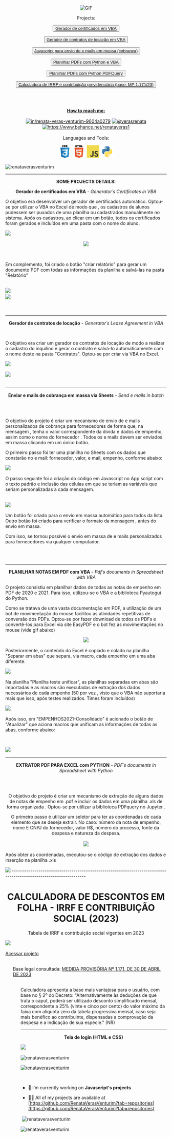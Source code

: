 <!DOCTYPE html>
<html lang="pt-br">
   <head><meta charset="utf-8"></head> 
   <p align="center">
    <img src="https://media0.giphy.com/media/qgQUggAC3Pfv687qPC/giphy.gif?cid=ecf05e47r1wjuo4d3nfbfzfh9zam9qfrtjpznqp9vjhl0sr5&ep=v1_gifs_search&rid=giphy.gif&ct=g" width="800" height="300" alt="GIF">
  </p>
  
   <p align="center">  Projects:
    
   <p align="center"><button><a href="https://github.com/RenataVerasVenturim/Geradordecertificados">Gerador de certificados em VBA</a></button>
   <p> <p align="center"><button><a href="https://github.com/RenataVerasVenturim/Geradordecontratosdelocacao">Gerador de contratos de locação em VBA</a></button>
   <p> <p align="center"><button><a href="https://github.com/RenataVerasVenturim/Enviodeemailsemmassasheets">Javascript para envio de e mails em massa (cobrança)</a></button>
<p><p align="center"><button><a href="https://github.com/RenataVerasVenturim/relacionarempenhos2021/blob/main/README.md">Planilhar PDFs com Python e VBA</a></button>
<p><p align="center"><button><a href="https://github.com/RenataVerasVenturim/ExtratorPDFtoEXCEL">Planilhar PDFs com Python PDFQuery</button>
   <p><p align="center"><button><a href="https://renataverasventurim.github.io/Calculadora_de_pss_e_irrf_2023/">Calculadora de IRRF e contribuição previdenciária (base: MP 1.171/23)</button>
   
   </p> </p></p>
<br>
  <br>
  <p><p><p align="center"><b>How to reach me:</b></p></p>
 


<p align="center">
<a href="https://br.linkedin.com/in/renata-veras-venturim-9604a0279" target="blank"><img align="center" src="https://raw.githubusercontent.com/rahuldkjain/github-profile-readme-generator/master/src/images/icons/Social/linked-in-alt.svg" alt="in/renata-veras-venturim-9604a0279" height="30" width="40" /></a>
<a href="https://instagram.com/@verasrenata" target="blank"><img align="center" src="https://raw.githubusercontent.com/rahuldkjain/github-profile-readme-generator/master/src/images/icons/Social/instagram.svg" alt="@verasrenata" height="30" width="40" /></a>
<a href="https://www.behance.net/renataveras1" target="blank"><img align="center" src="https://raw.githubusercontent.com/rahuldkjain/github-profile-readme-generator/master/src/images/icons/Social/behance.svg" alt="https://www.behance.net/renataveras1" height="30" width="40" /></a>
 <br>
      <br>
<align="center">Languages and Tools:</h3>
<p align="center"><img src="https://raw.githubusercontent.com/devicons/devicon/master/icons/css3/css3-original-wordmark.svg" alt="css3" width="40" height="40"/> <img src="https://raw.githubusercontent.com/devicons/devicon/master/icons/html5/html5-original-wordmark.svg" alt="html5" width="40" height="40"/> <img src="https://raw.githubusercontent.com/devicons/devicon/master/icons/javascript/javascript-original.svg" alt="javascript" width="40" height="40"/> <img src="https://raw.githubusercontent.com/devicons/devicon/master/icons/python/python-original.svg" alt="python" width="40" height="40"/> </p>

<p><img align="center" src="https://github-readme-stats.vercel.app/api/top-langs?username=renataverasventurim&show_icons=true&locale=en&layout=compact" alt="renataverasventurim" /></p>



 




------------------------------------------------------------------------------------------------------------------
 
<p><p align="center"><b>SOME PROJECTS DETAILS:</b></a></p>
     
<p align="center"><b>Gerador de certificados em VBA</b><i> - Generator´s Certificates in VBA</i></a>
  <br>
  <p>O objetivo era desenvolver um gerador de certificados automático. Optou-se por utilizar o VBA no Excel de modo que , os cadastros de alunos pudessem ser puxados de uma planilha ou cadastrados manualmente no sistema. Após os cadastros, ao clicar em um botão, todos os certificados foram gerados e incluídos em uma pasta com o nome do aluno.</p>
  <img src="https://mir-s3-cdn-cf.behance.net/project_modules/max_1200/b69ae0172055869.647899dd444bb.jpg">
 <br>
  
 <p align="center"> <img src ="https://media.giphy.com/media/v1.Y2lkPTc5MGI3NjExMmM3MTMwNzBlZGE3ODYzMDY5M2VmNDZlM2FmODc0ZTAyM2Q3YjhlMiZlcD12MV9pbnRlcm5hbF9naWZzX2dpZklkJmN0PWc/1P7SVojLaxPyx2q6tO/giphy.gif"></p>
  
  <br>
  <p>Em complemento, foi criado o botão "criar relatório" para gerar um documento PDF com todas as informações da planilha e salvá-las na pasta "Relatório"</p>
  <br>
  <img src="https://mir-s3-cdn-cf.behance.net/project_modules/max_1200/c3ab31172055869.6478c0cfa11a3.jpg">
  <br>
  <img src="https://mir-s3-cdn-cf.behance.net/project_modules/max_1200/8230d3172055869.6478c0cfa1e34.jpg">
  
  <BR>
  <BR>
    <BR>
    
------------------------------------------------------------------------------------------------------------------
   <P>
        <p align="center"><b>Gerador de contratos de locação</b><i> - Generator´s Lease Agreement in VBA</i></a></P>
<br>
    <p>O objetivo era criar um gerador de contratos de locação de modo a realizar o cadastro do inquilino e gerar o contrato e salvá-lo automaticamente com o nome deste na pasta "Contratos". Optou-se por criar via VBA no Excel.
    </p>
    <img src="https://mir-s3-cdn-cf.behance.net/project_modules/max_1200/494515172055593.6478992a1daf3.jpg">
    <p>
     <img src="https://im3.ezgif.com/tmp/ezgif-3-5780552e6d.gif">
  <BR><BR>
   
------------------------------------------------------------------------------------------------------------------
   <P> 
     <p align="center"><b>Enviar e mails de cobrança em massa via Sheets</b><i> - Send e mails in batch</i></P>
<br>
      <br>
      
 <P>O objetivo do projeto é criar um mecanismo de envio de e mails personalizados de cobrança para fornecedores de forma que, na mensagem , tenha o valor correspondente da dívida e dados de empenho, assim como o nome do fornecedor . Todos os e mails devem ser enviados em massa clicando em um único botão.

O primeiro passo foi ter uma planilha no Sheets com os dados que constarão no e mail: fornecedor, valor, e mail, empenho, conforme abaixo:
    </p>

<img src="https://mir-s3-cdn-cf.behance.net/project_modules/max_1200/f1d847172056441.6478be9fd1cad.jpg">
    <br>
    <p>O passo seguinte foi a criação do código em Javascript no App script com o texto padrão e inclusão das células em que se teriam as variáveis que seriam personalizadas a cada mensagem. </p>
    <br>
    
<img src="https://mir-s3-cdn-cf.behance.net/project_modules/max_1200/27b9fe172056441.64789b6c462c2.jpg">
    <br>
    <p>Um botão foi criado para o envio em massa automático para todos da lista. Outro botão foi criado para verificar o formato da mensagem , antes do envio em massa.

Com isso, se tornou possível o envio em massa de e mails personalizados para fornecedores via qualquer computador.</p>
<br>
     <br>
   
------------------------------------------------------------------------------------------------------------------
   <p align="center"><b>PLANILHAR NOTAS EM PDF com VBA</b><i> - Pdf´s documents in Spreadsheet with VBA</i></a>
  <p>O projeto consistiu em planilhar dados de todas as notas de empenho em PDF de 2020 e 2021. Para isso, utilizou-se o VBA e a biblioteca Pyautogui do Python. </p>
  <p>Como se tratava de uma vasta documentação em PDF, a utilização de um bot de movimentação do mouse facilitou as atividades repetitivas de conversão dos PDFs. Optou-se por fazer download de todos os PDFs e convertê-los para Excel via site EasyPDF e o bot fez as movimentações no mouse (vide gif abaixo) </p>
   
<p align="center"><img src="https://media.giphy.com/media/v1.Y2lkPTc5MGI3NjExMDM2ZjExYjJjYTRlODIwODlhZjUzZTA4OTZlN2Q3Njc0N2I4MWNmOCZlcD12MV9pbnRlcm5hbF9naWZzX2dpZklkJmN0PWc/z11WTlgZnY054LOeFq/giphy.gif">
  
<br>
  <p>Posteriormente, o conteúdo do Excel é copiado e colado na planilha "Separar em abas" que separa, via macro, cada empenho em uma aba diferente.</p>
  <img src="https://github.com/RenataVerasVenturim/relacionarempenhos2021/assets/129551549/334e9085-7171-496e-b57c-bdcc32c4b06e">

  <br>
  <p>Na planilha "Planilha teste unificar", as planilhas separadas em abas são importadas e as macros são executadas de extração dos dados necessários de cada empenho (50 por vez , visto que o VBA não suportaria mais que isso, após testes realizados. Times foram incluídos)</p>
  <img src="https://github.com/RenataVerasVenturim/relacionarempenhos2021/assets/129551549/31cadae9-b615-4575-8bf0-ef98127bbebe">
  <p>Após isso, em "EMPENHOS2021-Consolidado" é acionado o botão de "Atualizar" que aciona macros que unificam as informações de todas as abas, conforme abaixo:</p>
<br>
  <p><img src="https://im3.ezgif.com/tmp/ezgif-3-ed43b51d8e.gif">
     </p>
   
------------------------------------------------------------------------------------------------------------------
   
<p>
     <p align="center"><b>EXTRATOR PDF PARA EXCEL com PYTHON</b><i> - PDF´s documents in Spreadsheet with Python</i></P>
<br>
      <br>
   <p align="center"> O objetivo do projeto é criar um mecanismo de extração de alguns dados de notas de empenho em .pdf e incluir os dados em uma planilha .xls de forma organizada . Optou-se por utilizar a biblioteca PDFquery no Jupyter .
     <p align="center"> O primeiro passo é utilizar um seletor para ter as coordenadas de cada elemento que se deseja extrair. No caso: número da nota de empenho, nome E CNPJ do fornecedor, valor R$,  número do processo, fonte da despesa e natureza da despesa.    
 <br>
       <br>
<image src="https://github.com/RenataVerasVenturim/RenataVerasVenturim/assets/129551549/0e35cc8b-b372-493c-85d9-09b49ee9c8ad">
      
<p> Após obter as coordenadas, executou-se o código de extração dos dados e inserção na planilha .xls </p>
<img src="https://github.com/RenataVerasVenturim/ExtratorPDFtoEXCEL/assets/129551549/1ac28855-affb-428e-aee1-f9e59435c43f">
 ------------------------------------------------------------------------------------------------------------------
   <h1 text align="center">CALCULADORA DE DESCONTOS EM FOLHA - IRRF E CONTRIBUIÇÃO SOCIAL (2023)</h1>

<p text align="center">Tabela de IRRF e contribuição social vigentes em 2023
  
</p>

<img src="https://github.com/RenataVerasVenturim/Calculadoradefolhapagamento/assets/129551549/7c4bed97-7320-4f3a-8b0a-848a629f65d8">

</img>

<a href="https://renataverasventurim.github.io/Calculadora_de_pss_e_irrf_2023/">Acessar projeto</a>

<p>
  <ul><br>Base legal consultada: <a href="https://www.camara.leg.br/proposicoesWeb/prop_mostrarintegra?codteor=2266365">MEDIDA PROVISÓRIA Nº 1.171, DE 30 DE ABRIL DE 2023</a>
   <ul><br> Calculadora apresenta a base mais vantajosa para o usuário, com base no § 2º do Decreto: "Alternativamente às deduções de que trata o caput, poderá ser utilizado
desconto simplificado mensal, correspondente a 25% (vinte e cinco por cento) do
valor máximo da faixa com alíquota zero da tabela progressiva mensal, caso seja
mais benéfico ao contribuinte, dispensadas a comprovação da despesa e a
indicação de sua espécie." (NR)
     
   ------------------------------------------------------------------------------------------------------------------
   <p align="center"><b>Tela de login (HTML e CSS)</b></p>
  <img src="https://github.com/RenataVerasVenturim/Teladelogin/assets/129551549/93ecdc49-e744-4fa2-8d5b-9e1e8d973704"></img>

  

<p align="left"> <img src="https://komarev.com/ghpvc/?username=renataverasventurim&label=Profile%20views&color=0e75b6&style=flat" alt="renataverasventurim" /> </p>

<p align="left"> <a href="https://github.com/ryo-ma/github-profile-trophy"><img src="https://github-profile-trophy.vercel.app/?username=renataverasventurim" alt="renataverasventurim" /></a> </p>

<p align="left"> <a href="https://twitter.com/" target="blank"><img src="https://img.shields.io/twitter/follow/?logo=twitter&style=for-the-badge" alt="" /></a> </p>

- 🔭 I’m currently working on **Javascript's projects**

- 👨‍💻 All of my projects are available at [https://github.com/RenataVerasVenturim?tab=repositories](https://github.com/RenataVerasVenturim?tab=repositories)


     




<p>&nbsp;<img align="center" src="https://github-readme-stats.vercel.app/api?username=renataverasventurim&show_icons=true&locale=en" alt="renataverasventurim" /></p>

<p><img align="center" src="https://github-readme-streak-stats.herokuapp.com/?user=renataverasventurim&" alt="renataverasventurim" /></p>

 
</body>
</html>

